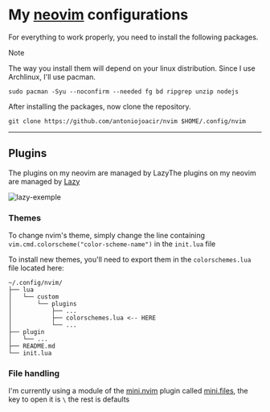 # My [neovim](https://github.com/neovim/neovim) configurations
For everything to work properly, you need to install the following packages.

> [!NOTE]
> The way you install them will depend on your linux distribution. Since I use Archlinux, I'll use pacman.

```fish
sudo pacman -Syu --noconfirm --needed fg bd ripgrep unzip nodejs
```

After installing the packages, now clone the repository.

```fish
git clone https://github.com/antoniojoacir/nvim $HOME/.config/nvim
```

----

## Plugins
The plugins on my neovim are managed by LazyThe plugins on my neovim are managed by [Lazy](https://github.com/folke/lazy.nvim)

![lazy-exemple](https://github.com/user-attachments/assets/556cfe9a-7a2b-480d-a9f8-e27c5bd9faf3)


### Themes
To change nvim's theme, simply change the line containing `vim.cmd.colorscheme("color-scheme-name")` in the `init.lua` file

To install new themes, you'll need to export them in the `colorschemes.lua` file located here:

```
~/.config/nvim/
├── lua
│   └── custom
│       └── plugins
│           ├── ...
│           ├── colorschemes.lua <-- HERE
│           └── ...
├── plugin
│   └── ...
├── README.md
└── init.lua
```

### File handling
I'm currently using a module of the [mini.nvim](https://github.com/echasnovski/mini.nvim) plugin called [mini.files](https://github.com/echasnovski/mini.nvim/blob/main/readmes/mini-files.md), the key to open it is `\` the rest is defaults


